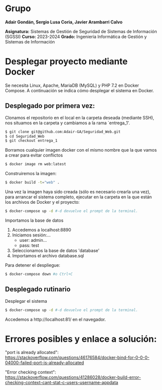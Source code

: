 # Grupo
**Adair Gondán, Sergio Lusa Coria, Javier Arambarri Calvo**

**Asignatura:** Sistemas de Gestión de Seguridad de Sistemas de Información (SGSSI)
**Curso:** 2023-2024
**Grado:** Ingeniería Informática de Gestión y Sistemas de Información

# Desplegar proyecto mediante Docker
Se necesita Linux, Apache, MariaDB (MySQL) y PHP 7.2 en Docker Compose. A continuación se indica cómo desplegar el sistema en Docker.

<!-- # Resumen: -->

## Desplegado por primera vez:
Clonamos el repositorio en el local en la carpeta deseada (mediante SSH), nos situamos en la carpeta y cambiamos a la rama `entrega_1'.
```bash
$ git clone git@github.com:Adair-GA/Seguridad_Web.git
$ cd Seguridad_Web
$ git checkout entrega_1
```

Borramos cualquier imagen docker con el mismo nombre que la que vamos a crear para evitar conflictos
```bash
$ docker image rm web:latest
```

Construiremos la imagen:
```bash
$ docker build -t="web" .
```

Una vez la imagen haya sido creada (sólo es necesario crearla una vez), para arrancar el sistema completo, ejecutar en la carpeta en la que están los archivos de Docker y el proyecto:
```bash
$ docker-compose up -d #-d devuelve el prompt de la terminal.
```

Importamos la base de datos
1. Accedemos a localhost:8890
2. Iniciamos sesión:...
	- user: admin...
	- pass: test
3. Seleccionamos la base de datos 'database'
4. Importamos el archivo database.sql

Para detener el despliegue:
```bash
$ docker-compose down #o Ctrl+C
```
## Desplegado rutinario
Desplegar el sistema
```bash
$ docker-compose up -d #-d devuelve el prompt de la terminal.
```
Accedemos a http://localhost:81/ en el navegador.

# Errores posibles y enlace a solución:
"port is already allocated": https://stackoverflow.com/questions/46176584/docker-bind-for-0-0-0-04000-failed-port-is-already-allocated

"Error checking context": https://stackoverflow.com/questions/41286028/docker-build-error-checking-context-cant-stat-c-users-username-appdata

<!--
----------------------------------------------------------------------------------
# Instalación Docker

Instalar docker:
```bash
$ sudo apt install docker.io
```

Docker necesita privilegios de root. Si deseas evitar el uso de sudo, ejecutar:
```bash
$ sudo groupadd docker
$ sudo usermod -aG docker $USER
$ docker run hello-world
```

Reiniciar el sistema, y ejecutar para comprobar la correción de la instalación:
```bash
$ docker run hello-world
```

## Instalación Docker-Compose

docker-compose nos permitirá desplegar el sistema (HTML, PHP, MariaDB...), para instalarlo:
```bash
$ sudo apt install docker-compose
```

## Configuración del sistema para su despliegue
### Crear imagen
La imagen se crea a partir de un DockerFile, proporcionado por el profesor:
La imagen construida a partir del Dockerfile proporcionado por el profesor:
```bash
FROM php:7.2.2-apache
RUN docker-php-ext-install mysqli
```

### Construir la imagen
```bash
$ docker build -t="web"
```

### Definición de los servicios
Los servicios de los que se compone el sistema se describen en el archivo docker-compose.yml. En este proyecto serán tres:
#### web
Contiene un servidor web Apache y contiene nuestra aplicación PHP definida en /app. Se conecta al servicio db y redirige el puerto 81 del host al puerto 80 del container, que es donde se ejecuta Apache.
#### db
Imagen que provee la base de datos MariaDB, contenida en /mysql.
#### phpmyadmin
Imagen oficial de PHPMyAdmin, se conecta al servicio db y se usa para administrar la base de datos, accediendo directamente al puerto 8890. 
#### docker-compose.yml
```
services:
  web:
    build: .
    environment:
      - ALLOW_OVERRIDE=true
    ports:
      - "81:80"
    links:
      - db
    volumes:
      - ./app:/var/www/html/

  db:
    image: mariadb:10.8.2
    restart: always
    volumes:
      - ./mysql:/var/lib/mysql
    environment:
      MYSQL_ROOT_PASSWORD: root
      MYSQL_USER: admin
      MYSQL_PASSWORD: test
      MYSQL_DATABASE: database
    ports:
      - "8889:3306"

  phpmyadmin:
    image: phpmyadmin/phpmyadmin:latest
    links:
      - db
    ports:
      - 8890:80
    environment:
      MYSQL_USER: admin
      MYSQL_PASSWORD: test
      MYSQL_DATABASE: database
```

# Actualizar la base de datos desde PhPmyadmin
1. Desplegamos el sistema:
```bash
$ docker-compose up -d
```
2. Accedemos a localhost:8890...
3. Iniciamos sesión:...
	- user: admin...
	- pass: test
4. Seleccionamos la base de datos 'database'
5. Importamos el archivo database.sql
-->
